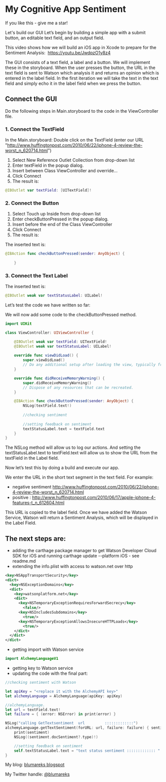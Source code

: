 # My Cognitive App Sentiment

If you like this - give me a star!

Let's build our GUI
Let’s begin by building a simple app with a submit button, an editable text field, and an output field.

This video shows how we will build an iOS app in Xcode to prepare for the Sentiment Analysis:  https://youtu.be/JwdpzO1y8z4

The GUI consists of a text field, a label and a button.  We will implement these in the storyboard.
When the user presses the button, the URL in the text field is sent to Watson which analysis it and returns an opinion which is entered in the label field.
In the first iteration we will take the text in the text field and simply echo it in the label field when we press the button.


## Connect the GUI 

Do the following steps in Main.storyboard to the code in the ViewController file.

### 1. Connect the TextField

In the Main.storyboard:
Double click on the TextField (enter our URL "http://www.huffingtonpost.com/2010/06/22/iphone-4-review-the-worst_n_620714.html")
 1.	Select New Reference Outlet Collection from drop-down list
 2.	Enter textField in the popup dialog.
 3.	Insert between Class ViewController and override… 
 4.	Click Connect
 5.	The result is: 
```swift
@IBOutlet var textField: [UITextField]!
```

### 2. Connect the Button
 1.	Select Touch up Inside from drop-down list
 2.	Enter checkButtonPressed in the popup dialog.
 3.	Insert before the end of the Class ViewController
 4.	Click Connect
 5.	The result is:

The inserted text is:
```swift
@IBAction func checkButtonPressed(sender: AnyObject) {
        
    }
```


### 3. Connect the Text Label


The inserted text is:
```swift
@IBOutlet weak var textStatusLabel: UILabel!
```

Let’s test the code we have written so far:

We will now add some code to the checkButtonPressed method.
```swift
import UIKit

class ViewController: UIViewController {

    @IBOutlet weak var textField: UITextField!
    @IBOutlet weak var textStatusLabel: UILabel!
    
    override func viewDidLoad() {
        super.viewDidLoad()
        // Do any additional setup after loading the view, typically from a nib.
    }

    override func didReceiveMemoryWarning() {
        super.didReceiveMemoryWarning()
        // Dispose of any resources that can be recreated.
    }

    @IBAction func checkButtonPressed(sender: AnyObject) {
        NSLog(textField.text!)
        
        //checking sentiment
        
        //setting feedback on sentiment
        textStatusLabel.text = textField.text
    }
}
```


The NSLog method will allow us to log our actions. And setting the textStatusLabel.text to textField.text will allow us to show the URL from the textField in the Label field.

Now let’s test this by doing a build and execute our app.

We enter the URL in the short text segment in the text field. 
For example: 
- negative sentiment http://www.huffingtonpost.com/2010/06/22/iphone-4-review-the-worst_n_620714.html
- positive : http://www.huffingtonpost.com/2010/06/17/apple-iphone-4-features-t_n_612604.html

This URL is copied to the label field. Once we have added the Watson Service, Watson will return a Sentiment Analysis, which will be displayed in the Label Field.

## The next steps are:
 - adding the carthage package manager to get Watson Developer Cloud SDK for iOS and running carthage update --platform iOS - see readme.md
 - extending the info.plist with access to watson.net over http
```xml
<key>NSAppTransportSecurity</key>
<dict>
  <key>NSExceptionDomains</key>
  <dict>
    <key>watsonplatform.net</key>
    <dict>
      <key>NSTemporaryExceptionRequiresForwardSecrecy</key>
        <false/>
      <key>NSIncludesSubdomains</key>
        <true/>
      <key>NSTemporaryExceptionAllowsInsecureHTTPLoads</key>
        <true/>
    </dict>
  </dict>
</dict>
```
- getting import with Watson service
```swift
import AlchemyLanguageV1
```
- getting key to Watson service
- updating the code with the final part:
```swift
//checking sentiment with Watson

let apiKey = "<replace it with the AlchemyAPI key>"
let alchemyLanguage = AlchemyLanguage(apiKey: apiKey)

//alchemyLanguage.
let url = textField.text!
let failure = { (error: NSError) in print(error) }

NSLog("calling GetTextsentiment  url         :::::::::::::")
alchemyLanguage.getTextSentiment(forURL: url, failure: failure) { sentiment in
    print(sentiment)
    NSLog((sentiment.docSentiment?.type)!)

    //setting feedback on sentiment
    self.textStatusLabel.text = "text status sentiment ::::::::::::: " + (sentiment.docSentiment?.type)!
}
```

My blog: [blumareks blogspot](http://blumareks.blogspot.com/2016/03/blue-reporter-v21-gets-cognitive-in.html)

My Twitter handle: [@blumareks](https://twitter.com/blumareks)
